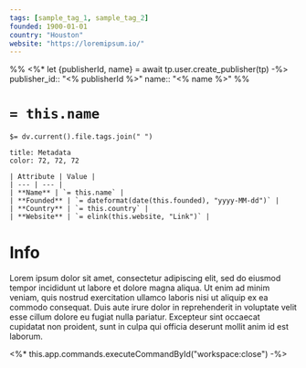 ```yaml
---
tags: [sample_tag_1, sample_tag_2]
founded: 1900-01-01
country: "Houston"
website: "https://loremipsum.io/"
---
```

%% 
<%* let {publisherId, name} = await tp.user.create_publisher(tp) -%>
publisher_id:: "<% publisherId %>"
name:: "<% name %>"
%%
# `= this.name`

`$= dv.current().file.tags.join(" ")`


```ad-note
title: Metadata
color: 72, 72, 72

| Attribute | Value |
| --- | --- |
| **Name** | `= this.name` |
| **Founded** | `= dateformat(date(this.founded), "yyyy-MM-dd")` |
| **Country** | `= this.country` |
| **Website** | `= elink(this.website, "Link")` |
```

# Info

Lorem ipsum dolor sit amet, consectetur adipiscing elit, sed do eiusmod tempor incididunt ut labore et dolore magna aliqua. Ut enim ad minim veniam, quis nostrud exercitation ullamco laboris nisi ut aliquip ex ea commodo consequat. Duis aute irure dolor in reprehenderit in voluptate velit esse cillum dolore eu fugiat nulla pariatur. Excepteur sint occaecat cupidatat non proident, sunt in culpa qui officia deserunt mollit anim id est laborum.

<%* this.app.commands.executeCommandById("workspace:close") -%>